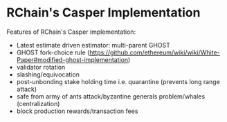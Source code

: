 # RChain's Casper Implementation

Features of RChain's Casper implementation:
- Latest estimate driven estimator: multi-parent GHOST
- GHOST fork-choice rule (https://github.com/ethereum/wiki/wiki/White-Paper#modified-ghost-implementation)
- validator rotation
- slashing/equivocation
- post-unbonding stake holding time i.e. quarantine (prevents long range attack)
- safe from army of ants attack/byzantine generals problem/whales (centralization)
- block production rewards/transaction fees
